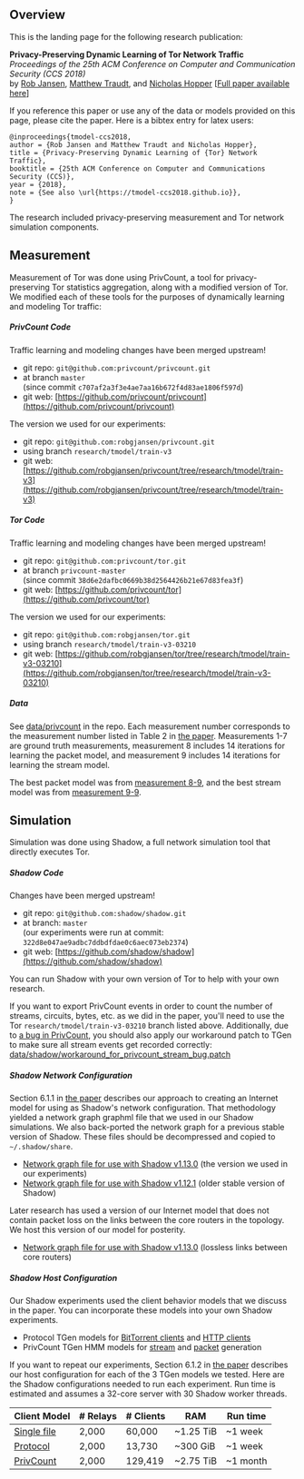 Overview
--------

This is the landing page for the following research publication:

**Privacy-Preserving Dynamic Learning of Tor Network Traffic**  
_Proceedings of the 25th ACM Conference on Computer and Communication Security (CCS 2018)_  
by [Rob Jansen](https://www.robgjansen.com), [Matthew Traudt](https://matt.traudt.xyz), and [Nicholas Hopper](https://www-users.cs.umn.edu/~hoppernj)
\[[Full paper available here](https://www.robgjansen.com/publications/tmodel-ccs2018.pdf)\]

If you reference this paper or use any of the data or models provided on this page, please cite the paper. Here is a bibtex entry for latex users:

```
@inproceedings{tmodel-ccs2018,
author = {Rob Jansen and Matthew Traudt and Nicholas Hopper},
title = {Privacy-Preserving Dynamic Learning of {Tor} Network Traffic},
booktitle = {25th ACM Conference on Computer and Communications Security (CCS)},
year = {2018},
note = {See also \url{https://tmodel-ccs2018.github.io}},
}
```

The research included privacy-preserving measurement and Tor network simulation components.

Measurement
-----------

Measurement of Tor was done using PrivCount, a tool for privacy-preserving Tor statistics aggregation, along with a modified version of Tor. We modified each of these tools for the purposes of dynamically learning and modeling Tor traffic:

##### PrivCount Code

Traffic learning and modeling changes have been merged upstream!

  + git repo: `git@github.com:privcount/privcount.git`
  + at branch `master`  
    (since commit `c707af2a3f3e4ae7aa16b672f4d83ae1806f597d`)
  + git web: [https://github.com/privcount/privcount](https://github.com/privcount/privcount)

The version we used for our experiments:

  + git repo: `git@github.com:robgjansen/privcount.git`
  + using branch `research/tmodel/train-v3`
  + git web: [https://github.com/robgjansen/privcount/tree/research/tmodel/train-v3](https://github.com/robgjansen/privcount/tree/research/tmodel/train-v3)

##### Tor Code

Traffic learning and modeling changes have been merged upstream!

  + git repo: `git@github.com:privcount/tor.git`
  + at branch `privcount-master`  
    (since commit `38d6e2dafbc0669b38d2564426b21e67d83fea3f`)
  + git web: [https://github.com/privcount/tor](https://github.com/privcount/tor)

The version we used for our experiments:

  + git repo: `git@github.com:robgjansen/tor.git`
  + using branch `research/tmodel/train-v3-03210`
  + git web: [https://github.com/robgjansen/tor/tree/research/tmodel/train-v3-03210](https://github.com/robgjansen/tor/tree/research/tmodel/train-v3-03210)

##### Data

See [data/privcount](https://github.com/tmodel-ccs2018/tmodel-ccs2018.github.io/tree/master/data/privcount) in the repo. Each measurement number corresponds to the measurement number listed in Table 2 in [the paper](https://www.robgjansen.com/publications/tmodel-ccs2018.pdf). Measurements 1-7 are ground truth measurements, measurement 8 includes 14 iterations for learning the packet model, and measurement 9 includes 14 iterations for learning the stream model.

The best packet model was from [measurement 8-9](data/privcount/measurement8/9/privcount.traffic.model.1522196794-1522283493.json), and the best stream model was from [measurement 9-9](data/privcount/measurement9/9/privcount.traffic.model.1524154791-1524241191.json).

<!--
| Measurement| Data files |
|------------|-------------|
| Entry 1    | [PrivCount tallies](data/privcount/measurement1/privcount.tallies.1508707017-1508793717.json), [relay weights](data/privcount/measurement1/weights.txt) |
| Entry 2    | [PrivCount tallies](), [relay weights]() |
| Exit 3     | [PrivCount tallies](), [relay weights]() |
| Exit 4     | [PrivCount tallies](), [relay weights]() |
| Exit 5     | [PrivCount tallies](), [relay weights]() |
| Exit 6     | [PrivCount tallies](), [relay weights]() |
| Exit 7     | [PrivCount tallies](), [relay weights]() |
| Exit 8-1   | [PrivCount tallies](), [relay weights](), [traffic model]() |
| Exit 9-1   | [PrivCount tallies](), [relay weights](), [traffic model]() |
-->

Simulation
----------

Simulation was done using Shadow, a full network simulation tool that directly executes Tor.

##### Shadow Code

Changes have been merged upstream!

  + git repo: `git@github.com:shadow/shadow.git`
  + at branch: `master`  
    (our experiments were run at commit: `322d8e047ae9adbc7ddbdfdae0c6aec073eb2374`)
  + git web: [https://github.com/shadow/shadow](https://github.com/shadow/shadow)

You can run Shadow with your own version of Tor to help with your own research.

If you want to export PrivCount events in order to count the number of streams, circuits, bytes, etc. as we did in the paper, you'll need to use the Tor `research/tmodel/train-v3-03210` branch listed above. Additionally, due to [a bug in PrivCount](https://github.com/privcount/privcount/issues/510), you should also apply our workaround patch to TGen to make sure all stream events get recorded correctly:
[data/shadow/workaround_for_privcount_stream_bug.patch](data/shadow/workaround_for_privcount_stream_bug.patch)

##### Shadow Network Configuration

Section 6.1.1 in [the paper](https://www.robgjansen.com/publications/tmodel-ccs2018.pdf) describes our approach to creating an Internet model for using as Shadow's network configuration. That methodology yielded a network graph graphml file that we used in our Shadow simulations. We also back-ported the network graph for a previous stable version of Shadow. These files should be decompressed and copied to `~/.shadow/share`.

  + [Network graph file for use with Shadow v1.13.0](data/shadow/network/atlas.201801.shadow113.graphml.xml.xz) (the version we used in our experiments)
  + [Network graph file for use with Shadow v1.12.1](data/shadow/network/atlas.201801.shadow112.graphml.xml.xz) (older stable version of Shadow)

Later research has used a version of our Internet model that does not contain packet loss on the links between the core routers in the topology. We host this version of our model for posterity.

  + [Network graph file for use with Shadow v1.13.0](data/shadow/network/atlas-lossless.201801.shadow113.graphml.xml.xz) (lossless links between core routers)

##### Shadow Host Configuration

Our Shadow experiments used the client behavior models that we discuss in the paper. You can incorporate these models into your own Shadow experiments.

  + Protocol TGen models for [BitTorrent clients](data/shadow/tgen/tgen.protocol.bittorrent.model.graphml.xml.xz) and [HTTP clients](data/shadow/tgen/tgen.protocol.http.model.graphml.xml.xz)
  + PrivCount TGen HMM models for [stream](data/shadow/tgen/tgen.privcount.stream.model.graphml.xml.xz) and [packet](data/shadow/tgen/tgen.privcount.packet.model.graphml.xml.xz) generation

If you want to repeat our experiments, Section 6.1.2 in [the paper](https://www.robgjansen.com/publications/tmodel-ccs2018.pdf) describes our host configuration for each of the 3 TGen models we tested. Here are the Shadow configurations needed to run each experiment. Run time is estimated and assumes a 32-core server with 30 Shadow worker threads.

| Client Model | # Relays | # Clients | RAM       | Run time |
|--------------|----------|-----------|-----------|----------|
| [Single file](data/shadow/hosts/shadowtor-2000r-60000c-singlefile-config.tar.xz)  | 2,000    | 60,000    | ~1.25 TiB | ~1 week  |
| [Protocol](data/shadow/hosts/shadowtor-2000r-13730c-archive-config.tar.xz)     | 2,000    | 13,730    | ~300 GiB  | ~1 week  |
| [PrivCount](data/shadow/hosts/shadowtor-2000r-129419c-privcount-config.tar.xz)    | 2,000    | 129,419   | ~2.75 TiB | ~1 month |
